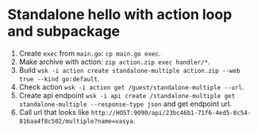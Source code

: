 # Standalone hello with action loop and subpackage

1. Create `exec` from `main.go`: `cp main.go exec`.
2. Make archive with action: `zip action.zip exec handler/*`.
3. Build `wsk -i action create standalone-multiple action.zip --web true --kind go:default`.
4. Check action `wsk -i action get /guest/standalone-multiple --url`.
5. Create api endpoint `wsk -i api create /standalone-multiple get standalone-multiple --response-type json` and get endpoint url.
6. Call url that looks like `http://HOST:9090/api/23bc46b1-71f6-4ed5-8c54-816aa4f8c502/multiple?name=vasya`.
